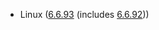 - Linux ([6.6.93](https://git.kernel.org/pub/scm/linux/kernel/git/stable/linux.git/tag/?h=v6.6.93) (includes [6.6.92](https://git.kernel.org/pub/scm/linux/kernel/git/stable/linux.git/tag/?h=v6.6.92)))
